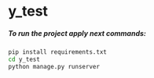 # y_test

##### To run the project apply next commands:

```sh
pip install requirements.txt
cd y_test
python manage.py runserver
```
